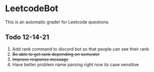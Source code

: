 # LeetcodeBot
This is an automatic grader for Leetcode questions.
## Todo 12-14-21
1. Add rank command to discord bot so that people can see their rank 
2. ~~Be able to get rank depending on semester~~
3. ~~Improve response message~~
4. Have better problem name parsing right now its case sensitive 